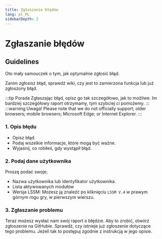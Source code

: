```yaml
---
title: Zgłaszanie błędów
lang: pl_PL
sidebarDepth: 2
---
```


# Zgłaszanie błędów

## Guidelines
Oto mały samouczek o tym, jak optymalnie zgłosić błąd.

Zanim zgłosisz błąd, sprawdź wiki, czy jest to zamierzona funkcja lub już zgłoszony błąd.

:::tip Porada
Zgłaszając błąd, opisz go tak szczegółowo, jak to możliwe. Im bardziej szczegółowy raport otrzymamy, tym szybciej ci pomożemy.
:::
:::warning Uwaga!
Please note that we do not officially support; older browsers; mobile browsers; Microsoft Edge; or Internet Explorer.
:::

### 1. Opis błędu
* Opisz błąd. 
* Podaj wszelkie informacje, które mogą być ważne. 
* Wyjaśnij, co robiłeś, gdy wystąpił błąd.

### 2. Podaj dane użytkownika
Proszę podać swoje;
* Nazwa użytkownika lub identyfikator użytkownika.
* Lista aktywowanych modułów
* Wersja LSSM: Możesz ją znaleźć po kliknięciu `LSSM V.4` w prawym górnym rogu gry, w pierwszym wierszu.

### 3. Zgłaszanie problemu
Teraz możesz wysłać nam swój raport o błędzie. Aby to zrobić, otwórz zgłoszenie na  <a :href="$theme.variables.github + '/issues'" target="_blank">GitHubie</a>. Sprawdź, czy istnieje już zgłoszenie dotyczące tego problemu. Jeżeli tak to postępuj zgodnie z instrukcją w jego opisie.
